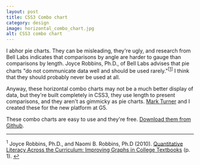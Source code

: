 ```yaml
---
layout: post
title: CSS3 Combo chart
category: design
image: horizontal_combo_chart.jpg
alt: CSS3 combo chart
---
```


I abhor pie charts. They can be misleading, they're ugly, and research from Bell Labs indicates that comparisons by angle are harder to gauge than comparisons by length. Joyce Robbins, Ph.D., of Bell Labs advises that pie charts "do not communicate data well and should be used rarely."<sup>[<a id="footnote-1-ref" href="#footnote-1">1</a>]</sup> I think that they should probably never be used at all.

Anyway, these horizontal combo charts may not be a much better display of data, but they're built completely in CSS3, they use length to present comparisons, and they aren't as gimmicky as pie charts. <a href="http://amerine.net">Mark Turner</a> and I created these for the new platform at G5.

These combo charts are easy to use and they're free. <a href="https://github.com/jsullivan/CSS3-Horizontal-combo-chart">Download them from Github</a>.

<hr />

<sup id="footnote-1">1</sup> Joyce Robbins, Ph.D., and Naomi B. Robbins, Ph.D (2010). <a href="http://www.perceptualedge.com/articles/visual_business_intelligence/quantitative_literacy_across_curriculum.pdf">Quantitative Literacy Across the Curriculum: Improving Graphs in College Textbooks</a> (p. 1). <a id="footnote-1" href="#footnote-1-ref">&#8617;</a>

